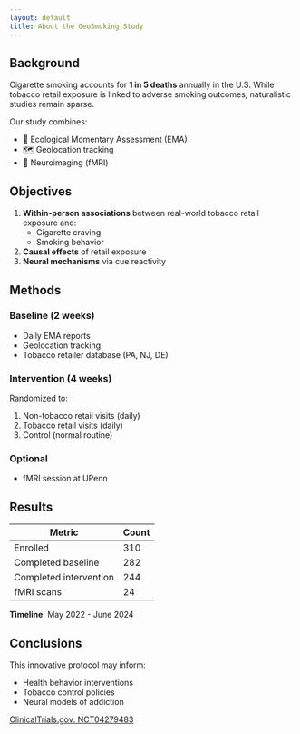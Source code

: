 ```yaml
---
layout: default
title: About the GeoSmoking Study
---
```


## Background

Cigarette smoking accounts for **1 in 5 deaths** annually in the U.S. While tobacco retail exposure is linked to adverse smoking outcomes, naturalistic studies remain sparse. 

Our study combines:
- 📱 Ecological Momentary Assessment (EMA)
- 🗺️ Geolocation tracking
- 🧠 Neuroimaging (fMRI)

## Objectives

1. **Within-person associations** between real-world tobacco retail exposure and:
   - Cigarette craving
   - Smoking behavior
2. **Causal effects** of retail exposure
3. **Neural mechanisms** via cue reactivity

## Methods

### Baseline (2 weeks)
- Daily EMA reports
- Geolocation tracking
- Tobacco retailer database (PA, NJ, DE)

### Intervention (4 weeks)
Randomized to:
1. Non-tobacco retail visits (daily)
2. Tobacco retail visits (daily) 
3. Control (normal routine)

### Optional
- fMRI session at UPenn

## Results

| Metric          | Count |
|-----------------|-------|
| Enrolled        | 310   |
| Completed baseline | 282 |
| Completed intervention | 244 |
| fMRI scans      | 24    |

**Timeline**: May 2022 - June 2024

## Conclusions
This innovative protocol may inform:
- Health behavior interventions
- Tobacco control policies
- Neural models of addiction

[ClinicalTrials.gov: NCT04279483](https://clinicaltrials.gov/ct2/show/NCT04279483)